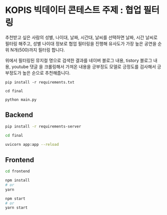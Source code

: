 # KOPIS 빅데이터 콘테스트 주제 : 협업 필터링
<p>추천받고 싶은 사람의 성별, 나이대, 날짜, 시간대, 날씨를 선택하면 날짜, 시간 날씨로 필터링 해주고, 성별 나이대 정보로 협업 필터링을 진행해 유사도가 가장 높은 공연을 순위 N개(500)까지 필터링 합니다.

위에서 필터링된 뮤지컬 명으로 검색한 결과를 네이버 블로그 내용, tistory 블로그 내용, youtube 댓글 을 크롤링해서 가져온 내용을 긍부정도 모델로 긍정도를 검사해서 긍부정도가 높은 순으로 추천해줍니다.
</p>

```shell
pip install -r requirements.txt
```


```
cd final
```
```
python main.py
```

## Backend

```bash
pip install -r requirements-server

cd final

uvicorn app:app --reload
```

## Frontend

```bash
cd frontend

npm install
# or
yarn

npm start
# or
yarn start
```
